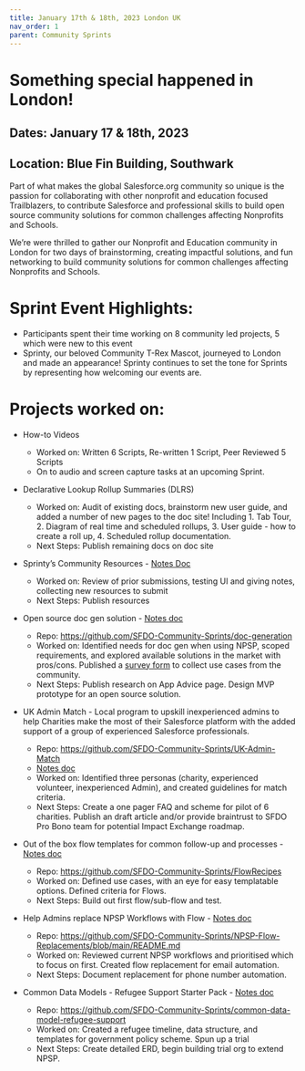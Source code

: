 ```yaml
---
title: January 17th & 18th, 2023 London UK
nav_order: 1
parent: Community Sprints
---
```


# Something special happened in London!
## Dates: January 17 & 18th, 2023
## Location: Blue Fin Building, Southwark
  
Part of what makes the global Salesforce.org community so unique is the passion for collaborating with other nonprofit and education focused Trailblazers, to contribute Salesforce and professional skills to build open source community solutions for common challenges affecting Nonprofits and Schools.

We’re were thrilled to gather our Nonprofit and Education community in London for two days of brainstorming, creating impactful solutions, and fun networking to build community solutions for common challenges affecting Nonprofits and Schools.

# Sprint Event Highlights:

* Participants spent their time working on 8 community led projects, 5 which were new to this event
* Sprinty, our beloved Community T-Rex Mascot, journeyed to London and made an appearance! Sprinty continues to set the tone for Sprints by representing how welcoming our events are.

# Projects worked on:

* How-to Videos
    * Worked on: Written 6 Scripts, Re-written 1 Script, Peer Reviewed 5 Scripts
    * On to audio and screen capture tasks at an upcoming Sprint.


* Declarative Lookup Rollup Summaries (DLRS)
    * Worked on: Audit of existing docs, brainstorm new user guide, and added a number of new pages to the doc site! Including 1. Tab Tour, 2. Diagram of real time and scheduled rollups, 3. User guide - how to create a roll up, 4. Scheduled rollup documentation.
    * Next Steps: Publish remaining docs on doc site
* Sprinty’s Community Resources - [Notes Doc](https://docs.google.com/document/d/1MjeW5v_kKBjJigrkwWyrA-hURUTGALDtNvLWlVdaREs/edit)
    * Worked on: Review of prior submissions, testing UI and giving notes, collecting new resources to submit
    * Next Steps: Publish resources
* Open source doc gen solution - [Notes doc](https://docs.google.com/presentation/d/1PDGXjLBDfAEgEiokrvMGObkf2pdQ6evNHxAkrX3yuV0/edit#slide=id.p)
    * Repo: https://github.com/SFDO-Community-Sprints/doc-generation
    * Worked on: Identified needs for doc gen when using NPSP, scoped requirements, and explored available solutions in the market with pros/cons. Published a [survey form](https://docs.google.com/forms/d/e/1FAIpQLSd8483IlUJUJlznxsMznZHkmWJQ75O83pkzdKien1seg-4jJw/viewform?usp=sf_link) to collect use cases from the community.
    * Next Steps: Publish research on App Advice page. Design MVP prototype for an open source solution.
* UK Admin Match - Local program to upskill inexperienced admins to help Charities make the most of their Salesforce platform with the added support of a group of experienced Salesforce professionals.
    * Repo: https://github.com/SFDO-Community-Sprints/UK-Admin-Match
    * [Notes doc](https://github.com/SFDO-Community-Sprints/UK-Admin-Match/wiki/0.-Sprint-Details)
    * Worked on: Identified three personas (charity, experienced volunteer, inexperienced Admin), and created guidelines for match criteria.
    * Next Steps: Create a one pager FAQ and scheme for pilot of 6 charities. Publish an draft article and/or provide braintrust to SFDO Pro Bono team for potential Impact Exchange roadmap.
* Out of the box flow templates for common follow-up and processes - [Notes doc](https://docs.google.com/document/d/1xLliXWeKCdStjTm85TsJO-19c9dLnKS1kQjkD3YyzB8/edit)
    * Repo: https://github.com/SFDO-Community-Sprints/FlowRecipes
    * Worked on: Defined use cases, with an eye for easy templatable options. Defined criteria for Flows.
    * Next Steps: Build out first flow/sub-flow and test.
* Help Admins replace NPSP Workflows with Flow - [Notes doc](https://docs.google.com/document/d/1V3aD3ryS4Kt6a5fCY0x--tozhJ_IgTxtxlskbfH9XCE/edit#heading=h.cyahbssx2so)
    * Repo: https://github.com/SFDO-Community-Sprints/NPSP-Flow-Replacements/blob/main/README.md
    * Worked on: Reviewed current NPSP workflows and prioritised which to focus on first. Created flow replacement for email automation. 
    * Next Steps: Document replacement for phone number automation.
* Common Data Models - Refugee Support Starter Pack - [Notes doc](https://docs.google.com/document/d/1fVAoV2FcHL_QtFlF2xcJPDQgeoawzQSm3zuNOPiyRnU/edit?pli=1)
    * Repo: https://github.com/SFDO-Community-Sprints/common-data-model-refugee-support
    * Worked on: Created a refugee timeline, data structure, and templates for government policy scheme. Spun up a trial
    * Next Steps: Create detailed ERD, begin building trial org to extend NPSP.

